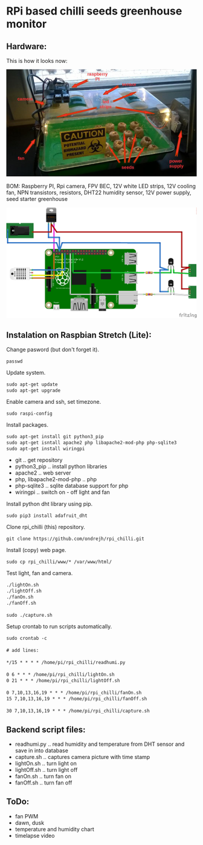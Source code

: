 RPi based chilli seeds greenhouse monitor
=========================================

## Hardware:

This is how it looks now:

![Snapshot](doc/snapshot_description.jpg)

BOM: Raspberry PI, Rpi camera, FPV BEC, 12V white LED strips, 12V cooling fan, NPN transistors, resistors, DHT22 humidity sensor, 12V power supply, seed starter greenhouse 

![Fritzing schematic - colorfull and useless](doc/schema.png)

## Instalation on Raspbian Stretch (Lite):

Change pasword (but don't forget it).

	passwd

Update system.

	sudo apt-get update
	sudo apt-get upgrade

Enable camera and ssh, set timezone.

	sudo raspi-config

Install packages.

	sudo apt-get install git python3_pip
	sudo apt-get isntall apache2 php libapache2-mod-php php-sqlite3
	sudo apt-get install wiringpi

- git .. get repository
- python3_pip .. install python libraries
- apache2 .. web server
- php, libapache2-mod-php .. php
- php-sqlite3 .. sqlite database support for php
- wiringpi .. switch on - off light and fan

Install python dht library using pip.

	sudo pip3 install adafruit_dht
	
Clone rpi_chilli (this) repository.

	git clone https://github.com/ondrejh/rpi_chilli.git

Install (copy) web page.

	sudo cp rpi_chilli/www/* /var/www/html/

Test light, fan and camera.

	./lightOn.sh
	./lightOff.sh
	./fanOn.sh
	./fanOff.sh

	sudo ./capture.sh	

Setup crontab to run scripts automatically.

	sudo crontab -c
	
	# add lines:

	*/15 * * * * /home/pi/rpi_chilli/readhumi.py
	
	0 6 * * * /home/pi/rpi_chilli/lightOn.sh
	0 21 * * * /home/pi/rpi_chilli/lightOff.sh
    
	0 7,10,13,16,19 * * * /home/pi/rpi_chilli/fanOn.sh
	15 7,10,13,16,19 * * * /home/pi/rpi_chilli/fanOff.sh

	30 7,10,13,16,19 * * * /home/pi/rpi_chilli/capture.sh

## Backend script files:

- readhumi.py .. read humidity and temperature from DHT sensor and save in into database
- capture.sh  .. captures camera picture with time stamp
- lightOn.sh  .. turn light on
- lightOff.sh .. turn light off
- fanOn.sh    .. turn fan on
- fanOff.sh   .. turn fan off

## ToDo:

- fan PWM
- dawn, dusk
- temperature and humidity chart
- timelapse video
